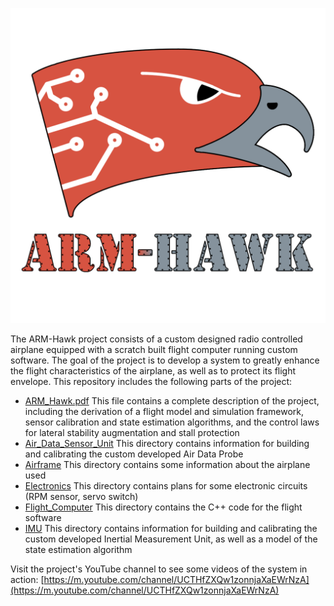 ![ARM-Hawk Logo](/ARM_Hawk_Logo.png)

The ARM-Hawk project consists of a custom designed radio controlled airplane equipped with a scratch built flight computer running custom software. The goal of the project is to develop a system to greatly enhance the flight characteristics of the airplane, as well as to protect its flight envelope.
This repository includes the following parts of the project:

- [ARM_Hawk.pdf](ARM_Hawk.pdf) This file contains a complete description of the project, including the derivation of a flight model and simulation framework, sensor calibration and state estimation algorithms, and the control laws for lateral stability augmentation and stall protection
- [Air_Data_Sensor_Unit](Air_Data_Sensor_Unit) This directory contains information for building and calibrating the custom developed Air Data Probe
- [Airframe](Airframe) This directory contains some information about the airplane used
- [Electronics](Electronics) This directory contains plans for some electronic circuits (RPM sensor, servo switch)
- [Flight_Computer](Flight_Computer) This directory contains the C++ code for the flight software
- [IMU](IMU) This directory contains information for building and calibrating the custom developed Inertial Measurement Unit, as well as a model of the state estimation algorithm

Visit the project's YouTube channel to see some videos of the system in action:
[https://m.youtube.com/channel/UCTHfZXQw1zonnjaXaEWrNzA](https://m.youtube.com/channel/UCTHfZXQw1zonnjaXaEWrNzA)
